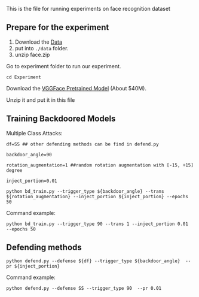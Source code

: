 





This is the file for running experiments on face recognition dataset


## Prepare for the experiment 

1. Download the [Data](https://github.com/inspire-group/Rotation_BD/releases/download/facedata/face.zip)
2. put into `./data` folder. 
3. unzip face.zip

Go to experiment folder to run our experiment.
```
cd Experiment 
```

Download the [VGGFace Pretrained Model](http://www.robots.ox.ac.uk/~vgg/software/vgg_face/src/vgg_face_torch.tar.gz) (About 540M).

Unzip it and put it in this file

## Training Backdoored Models
Multiple Class Attacks:

```
df=SS ## other defending methods can be find in defend.py 

backdoor_angle=90

rotation_augmentation=1 ##random rotation augmentation with [-15, +15] degree

inject_portion=0.01 
```

```
python bd_train.py --trigger_type ${backdoor_angle} --trans ${rotation_augmentation} --inject_portion ${inject_portion} --epochs 50
```

Command example:
```
python bd_train.py --trigger_type 90 --trans 1 --inject_portion 0.01  --epochs 50
```

## Defending methods 

```
python defend.py --defense ${df} --trigger_type ${backdoor_angle}  --pr ${inject_portion} 
```

Command example:
```
python defend.py --defense SS --trigger_type 90  --pr 0.01
```


